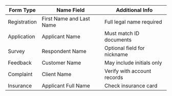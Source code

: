 | Form Type | Name Field | Additional Info |
| --- | --- | --- |
| Registration | First Name and Last Name | Full legal name required |
| Application | Applicant Name | Must match ID documents |
| Survey | Respondent Name | Optional field for nickname |
| Feedback | Customer Name | May include initials only |
| Complaint | Client Name | Verify with account records |
| Insurance | Applicant Full Name | Check insurance card |